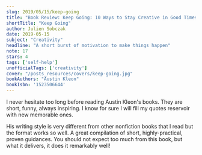 ```yaml
---
slug: 2019/05/15/keep-going
title: "Book Review: Keep Going: 10 Ways to Stay Creative in Good Times and Bad"
shortTitle: "Keep Going"
author: Julien Sobczak
date: 2019-05-15
subject: "Creativity"
headline: "A short burst of motivation to make things happen"
note: 17
stars: 4
tags: ['self-help']
unofficialTags: ['creativity']
cover: "/posts_resources/covers/keep-going.jpg"
bookAuthors: "Austin Kleon"
bookIsbn: '1523506644'
---
```



I never hesitate too long before reading Austin Kleon's books. They are short, funny, always inspiring. I know for sure I will fill my quotes reservoir with new memorable ones.

His writing style is very different from other nonfiction books that I read but the format works so well. A great compilation of short, highly-practical, proven guidances. You should not expect too much from this book, but what it delivers, it does it remarkably well!

